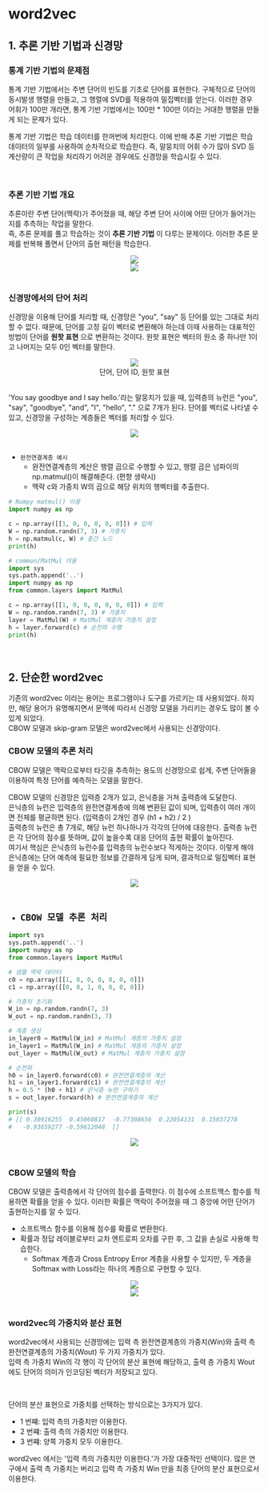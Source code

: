 # word2vec

## 1. 추론 기반 기법과 신경망

### 통계 기반 기법의 문제점

통계 기반 기법에서는 주변 단어의 빈도를 기초로 단어를 표현한다. 구체적으로 단어의 동시발생 행렬을 만들고, 그 행렬에 SVD를 적용하여 밀집벡터를 얻는다. 이러한 경우 어휘가 100만 개라면, 통계 기반 기법에서는 100만 * 100만 이라는 거대한 행렬을 만들게 되는 문제가 있다.  

통계 기반 기법은 학습 데이터를 한꺼번에 처리한다. 이에 반해 추론 기반 기법은 학습 데이터의 일부를 사용하여 순차적으로 학습한다. 즉, 말뭉치의 어휘 수가 많아 SVD 등 계산량이 큰 작업을 처리하기 어려운 경우에도 신경망을 학습시킬 수 있다.  

<br/>

### 추론 기반 기법 개요

추론이란 주변 단어(맥락)가 주어졌을 때, 해당 주변 단어 사이에 어떤 단어가 들어가는지를 추측하는 작업을 말한다.  
즉, 추론 문제를 풀고 학습하는 것이 __추론 기반 기법__ 이 다루는 문제이다. 이러한 추론 문제를 반복해 풀면서 단어의 출현 패턴을 학습한다.  

<div align="center">
    <img src="./images/word2vec_1.PNG"><br/>
    <img src="./images/word2vec_2.PNG">
</div>
<br/>

### 신경망에서의 단어 처리

신경망을 이용해 단어를 처리할 때, 신경망은 "you", "say" 등 단어를 있는 그대로 처리할 수 없다. 때문에, 단어를 고정 길이 벡터로 변환해야 하는데 이때 사용하는 대표적인 방법이 단어를 __원핫 표현__ 으로 변환하는 것이다. 원핫 표현은 벡터의 원소 중 하나만 1이고 나머지는 모두 0인 벡터를 말한다.  

<div align="center">
    <img src="./images/one_hot_encode.PNG"><br/>
    단어, 단어 ID, 원핫 표현
</div>
<br/>

'You say goodbye and I say hello.'라는 말뭉치가 있을 때, 입력층의 뉴런은 "you", "say", "goodbye", "and", "I", "hello", "." 으로 7개가 된다. 단어를 벡터로 나타낼 수 있고, 신경망을 구성하는 계층들은 벡터를 처리할 수 있다.  

<div align="center">
    <img src="./images/input_neuron.PNG">
</div>
<br/>

 - `완전연결계층 예시`
    - 완전연결계층의 계산은 행렬 곱으로 수행할 수 있고, 행렬 곱은 넘파이의 np.matmul()이 해결해준다. (편향 생략시)
    - 맥락 c와 가중치 W의 곱으로 해당 위치의 행벡터를 추출한다.
```python
# Numpy matmul() 이용
import numpy as np

c = np.array([[1, 0, 0, 0, 0, 0]]) # 입력
W = np.random.randn(7, 3) # 가중치
h = np.matmul(c, W) # 중간 노드
print(h)

# common/MatMul 이용
import sys
sys.path.append('..')
import numpy as np
from common.layers import MatMul

c = np.array([[1, 0, 0, 0, 0, 0, 0]]) # 입력
W = np.random.randn(7, 3) # 가중치
layer = MatMul(W) # MatMul 계층의 가중치 설정
h = layer.forward(c) # 순전파 수행
print(h)
```

<br/>

## 2. 단순한 word2vec

기존의 word2vec 이라는 용어는 프로그램이나 도구를 가르키는 데 사용되었다. 하지만, 해당 용어가 유명해지면서 문맥에 따라서 신경망 모델을 가리키는 경우도 많이 볼 수 있게 되었다.  
CBOW 모델과 skip-gram 모델은 word2vec에서 사용되는 신경망이다.  

### CBOW 모델의 추론 처리

CBOW 모델은 맥락으로부터 타깃을 추측하는 용도의 신경망으로 쉽게, 주변 단어들을 이용하여 특정 단어를 예측하는 모델을 말한다.  

CBOW 모델의 신경망은 입력층 2개가 있고, 은닉층을 거쳐 출력층에 도달한다.  
은닉층의 뉴런은 입력층의 완전연결계층에 의해 변환된 값이 되며, 입력층이 여러 개이면 전체를 평균하면 된다. (입력층이 2개인 경우 (h1 + h2) / 2 )  
출력층의 뉴런은 총 7개로, 해당 뉴런 하나하나가 각각의 단어에 대응한다. 출력층 뉴런은 각 단어의 점수를 뜻하며, 값이 높을수록 대응 단어의 출현 확률이 높아진다.  
여기서 핵심은 은닉층의 뉴런수를 입력층의 뉴런수보다 적게하는 것이다. 이렇게 해야 은닉층에는 단어 예측에 필요한 정보를 간결하게 담게 되며, 결과적으로 밀집벡터 표현을 얻을 수 있다.  

<div align="center">
    <img src="./images/CBOW_1.PNG">
</div>
<br/>

 - `CBOW 모델 추론 처리`
    - 
```python
import sys
sys.path.append('..')
import numpy as np
from common.layers import MatMul

# 샘플 맥락 데이터
c0 = np.array([[1, 0, 0, 0, 0, 0, 0]])
c1 = np.array([[0, 0, 1, 0, 0, 0, 0]])

# 가중치 초기화
W_in = np.random.randn(7, 3)
W_out = np.random.randn(3, 7)

# 계층 생성
in_layer0 = MatMul(W_in) # MatMul 계층의 가중치 설정
in_layer1 = MatMul(W_in) # MatMul 계층의 가중치 설정 
out_layer = MatMul(W_out) # MatMul 계층의 가중치 설정

# 순전파
h0 = in_layer0.forward(c0) # 완전연결계층의 계산
h1 = in_layer1.forward(c1) # 완전연결계층의 계산
h = 0.5 * (h0 + h1) # 은닉층 뉴런 구하기
s = out_layer.forward(h) # 완전연결계층의 계산

print(s)
# [[ 0.30916255  0.45060817  -0.77308656  0.22054131  0.15037278
#   -0.93659277 -0.59612048  ]]
```

<div align="center">
    <img src="./images/CBOW_2.PNG">
</div>
<br/>

### CBOW 모델의 학습

CBOW 모델은 출력층에서 각 단어의 점수를 출력한다. 이 점수에 소프트맥스 함수를 적용하면 확률을 얻을 수 있다. 이러한 확률은 맥락이 주어졌을 때 그 중앙에 어떤 단어가 출현하는지를 알 수 있다.  
 - 소프트맥스 함수를 이용해 점수를 확률로 변환한다.
 - 확률과 정답 레이블로부터 교차 엔트로피 오차를 구한 후, 그 값을 손실로 사용해 학습한다.
    - Softmax 계층과 Cross Entropy Error 계층을 사용할 수 있지만, 두 계층을 Softmax with Loss라는 하나의 계층으로 구현할 수 있다.

<div align="center">
    <img src="./images/CBOW_PERCENTAGE.PNG"><br/>
    <img src="./images/CBOW_PROCESS.PNG">
</div>
<br/>

### word2vec의 가중치와 분산 표현

word2vec에서 사용되는 신경망에는 입력 측 완전연결계층의 가중치(Win)와 출력 측 완전연결계층의 가중치(Wout) 두 가지 가중치가 있다.  
입력 측 가중치 Win의 각 행이 각 단어의 분산 표현에 해당하고, 출력 층 가중치 Wout에도 단어의 의미가 인코딩된 벡터가 저장되고 있다.  

<br/>

단어의 분산 표현으로 가중치를 선택하는 방식으로는 3가지가 있다.  
 - 1 번쨰: 입력 측의 가중치만 이용한다.
 - 2 번쨰: 출력 측의 가중치만 이용한다.
 - 3 번쨰: 양쪽 가중치 모두 이용한다.

word2vec 에서는 '입력 측의 가중치만 이용한다.'가 가장 대중적인 선택이다. 많은 연구에서 출력 측 가중치는 버리고 입력 측 가중치 Win 만을 최종 단어의 분산 표현으로서 이용한다.  

<br/>

